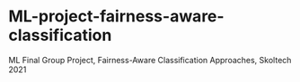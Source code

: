 # ML-project-fairness-aware-classification
ML Final Group Project, Fairness-Aware Classification Approaches, Skoltech 2021
